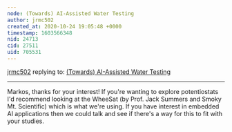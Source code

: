 ```yaml
---
node: (Towards) AI-Assisted Water Testing
author: jrmc502
created_at: 2020-10-24 19:05:48 +0000
timestamp: 1603566348
nid: 24713
cid: 27511
uid: 705531
---
```




[jrmc502](../profile/jrmc502) replying to: [(Towards) AI-Assisted Water Testing](../notes/jrmc502/10-07-2020/towards-ai-assisted-water-testing)

----
Markos, thanks for your interest! If you're wanting to explore potentiostats I'd recommend looking at the WheeSat (by Prof. Jack Summers and Smoky Mt. Scientific) which is what we're using. If you have interest in embedded AI applications then we could talk and see if there's a way for this to fit with your studies. 